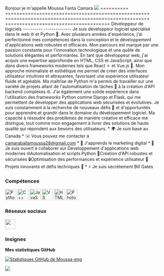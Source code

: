 Bonjour je m'appelle Moussa Fanta Camara ![](https://user-images.githubusercontent.com/18350557/176309783-0785949b-9127-417c-8b55-ab5a4333674e.gif) ========== =================================================== =================================================== ===================================== Développeur de logiciels ---------- -------------- Je suis développeur logiciel spécialisé dans le web 🌐 et Python 🐍. Avec plusieurs années d'expérience, j'ai perfectionné mes compétences dans la conception et le développement d'applications web robustes et efficaces. Mon parcours est marqué par une passion constante pour l'innovation technologique et une quête de solutions élégantes et performantes. En tant que développeur web, j'ai acquis une expertise approfondie en HTML, CSS et JavaScript, ainsi que dans divers frameworks modernes tels que React ⚛️ et Vue.js 🌟. Mon approche minimaliste et esthétique me permet de créer des interfaces utilisateur intuitives et attrayantes, favorisant une expérience utilisateur fluide et agréable. Ma maîtrise de Python m'a permis de travailler sur une variété de projets allant de l'automatisation de tâches 🔄 à la création d'API backend complexes 🌐. J'ai également une solide expérience dans l'utilisation des frameworks Python comme Django et Flask, qui me permettent de développer des applications web sécurisées et évolutives. Je suis constamment à la recherche de nouveaux défis 🎯 et d'opportunités pour apprendre et grandir dans le domaine du développement logiciel. Ma capacité à résoudre des problèmes de manière créative et efficace me distingue, tout comme mon engagement à livrer des solutions de haute qualité qui répondent aux besoins des utilisateurs. * 🌍 Je suis basé au Canada * ✉️ Vous pouvez me contacter à [camaraballamoussa28@gmail.com](mailto:camaraballamoussa28@gmail.com)[](mailto:camaraballamoussa28@gmail.com) * 🧠 J'apprends le marketing digital * 🤝 Je suis ouvert à collaborer sur Développement d'applications web modernes 🌐Automatisation et scripts Python 🐍Création d'API robustes et sécurisées 🔒Optimisation des performances et expérience utilisateur 🚀Projets innovants et défis techniques 🎯 * ⚡ Je suis secrètement Bill Gates

### Compétences


<p align="left">
<a href="https://www.python.org/" target="_blank" rel="noreferrer"><img src="https://raw.githubusercontent.com/danielcranney/readme-generator/main/public/icons/skills/python-colored.svg" width="36" height="36" alt="Python" /></a> <a href="https://docs.microsoft.com/en-us/cpp/?view=msvc-170" target="_blank" rel="noreferrer"><img src="https://raw.githubusercontent.com/danielcranney/readme-generator/main/public/icons/skills/cplusplus-colored.svg" width="36" height="36" alt="C++" /></a> <a href="https://developer.mozilla.org/fr-FR/docs/Web/JavaScript" target="_blank" rel="noreferrer"><img src="https://raw.githubusercontent.com/danielcranney/readme-generator/main/public/icons/skills/javascript-colored.svg" width="36" height="36" alt="JavaScript" /></a> <a href="https://code.visualstudio.com/" target="_blank" rel="noreferrer"><img src="https://raw.githubusercontent.com/danielcranney/readme-generator/main/public/icons/skills/visualstudiocode.svg" width="36" height="36" alt="VS Code" /></a> <a href="https://developer.mozilla.org/fr-FR/docs/Glossaire/HTML5" target="_blank" rel="noreferrer"><img src="https://raw.githubusercontent.com/danielcranney/readme-generator/main/public/icons/skills/html5-colored.svg" width="36" height="36" alt="HTML5" /></a> <a href="https://www.adobe.com/fr/produits/photoshop.html" target="_blank" rel="noreferrer"><img src="https://raw.githubusercontent.com/danielcranney/readme-generator/main/public/icons/skills/photoshop-colored.svg" width="36" height="36" alt="Photoshop" /></a>
</p>


### Réseaux sociaux

<p align="left"> <a href="https://www.github.com/Moussa-fr" target="_blank" rel="noreferrer"> <picture> <source media="(prefers-color-scheme: dark)" srcset="https://raw.githubusercontent.com/danielcranney/readme-generator/main/public/icons/socials/github-dark.svg" /> <source media="(prefers-color-scheme: light)" srcset="https://raw.githubusercontent.com/danielcranney/readme-generator/main/public/icons/socials/github.svg" /> <img src="https://raw.githubusercontent.com/danielcranney/readme-generator/main/public/icons/socials/github.svg" width="32" height="32" /> </image> </a> </p>

### Insignes

<b>Mes statistiques GitHub</b>

<a href="http://www.github.com/Moussa-eng"><img src="https://github-readme-stats.vercel.app/api?username=Moussa-eng&show_icons=true&hide=&count_private=true&title_color=0891b2&text_color=ffffff&icon_color=facc15&bg_color=1c1917&hide_border=true&show_icons=true" alt="Statistiques GitHub de Moussa-eng" /></a>

<a href="http://www.github.com/Moussa-fr"><img src="https://github-readme-streak-stats.herokuapp.com/?user=Moussa-fr&stroke=ffffff&background=1c1917&ring=0891b2&fire=0891b2&currStreakNum=ffffff&currStreakLabel=0891b2&sideNums=ffffff&sideLabels=ffffff&dates=ffffff&hide_border=true" /></a>
